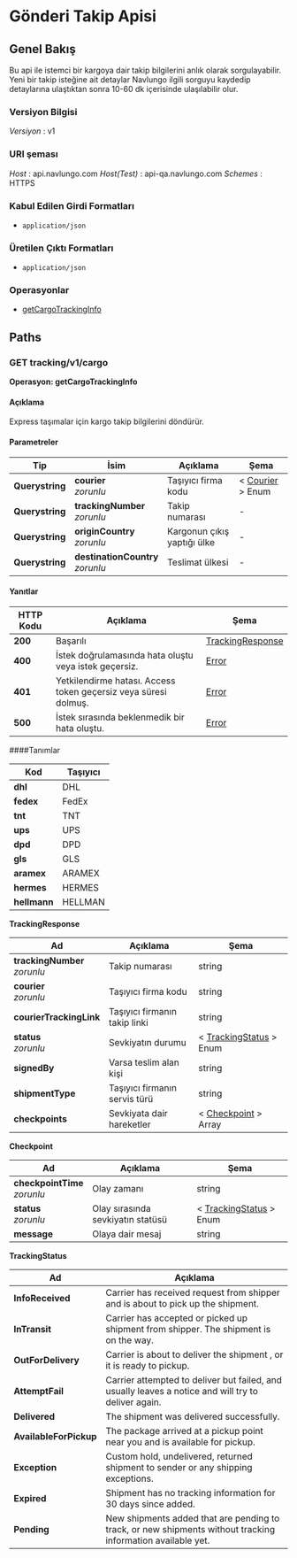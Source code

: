# Gönderi Takip Apisi

<a name="overview"></a>

## Genel Bakış

Bu api ile istemci bir kargoya dair takip bilgilerini anlık olarak sorgulayabilir. Yeni bir takip isteğine ait detaylar Navlungo ilgili sorguyu kaydedip detaylarına ulaştıktan sonra 10-60 dk içerisinde ulaşılabilir olur.

### Versiyon Bilgisi

_Versiyon_ : v1

### URI şeması

_Host_ : api.navlungo.com
_Host(Test)_ : api-qa.navlungo.com
_Schemes_ : HTTPS

### Kabul Edilen Girdi Formatları

- `application/json`

### Üretilen Çıktı Formatları

- `application/json`

### Operasyonlar

- [getCargoTrackingInfo](#getCargoTrackingInfo)<br>

<a name="paths"></a>

## Paths

<a name="getCargoTrackingInfo"></a>

### GET tracking/v1/cargo

**Operasyon: getCargoTrackingInfo**

#### Açıklama

Express taşımalar için kargo takip bilgilerini döndürür.

#### Parametreler

| Tip             | İsim                                 | Açıklama                    | Şema                         |
| --------------- | ------------------------------------ | --------------------------- | ---------------------------- |
| **Querystring** | **courier** <br>_zorunlu_            | Taşıyıcı firma kodu         | < [Courier](#courier) > Enum |
| **Querystring** | **trackingNumber** <br>_zorunlu_     | Takip numarası              | -                            |
| **Querystring** | **originCountry** <br>_zorunlu_      | Kargonun çıkış yaptığı ülke | -                            |
| **Querystring** | **destinationCountry** <br>_zorunlu_ | Teslimat ülkesi             | -                            |

#### Yanıtlar

| HTTP Kodu | Açıklama                                                        | Şema                                  |
| --------- | --------------------------------------------------------------- | ------------------------------------- |
| **200**   | Başarılı                                                        | [TrackingResponse](#trackingResponse) |
| **400**   | İstek doğrulamasında hata oluştu veya istek geçersiz.           | [Error](#error)                       |
| **401**   | Yetkilendirme hatası. Access token geçersiz veya süresi dolmuş. | [Error](#error)                       |
| **500**   | İstek sırasında beklenmedik bir hata oluştu.                    | [Error](#error)                       |

<a name="definitions"></a>

####Tanımlar

<a name="courier"></a>

| Kod          | Taşıyıcı |
| ------------ | -------- |
| **dhl**      | DHL      |
| **fedex**    | FedEx    |
| **tnt**      | TNT      |
| **ups**      | UPS      |
| **dpd**      | DPD      |
| **gls**      | GLS      |
| **aramex**   | ARAMEX   |
| **hermes**   | HERMES   |
| **hellmann** | HELLMAN  |

<a name="trackingResponse"></a>

**TrackingResponse**

| Ad                               | Açıklama                      | Şema                                       |
| -------------------------------- | ----------------------------- | ------------------------------------------ |
| **trackingNumber** <br>_zorunlu_ | Takip numarası                | string                                     |
| **courier** <br>_zorunlu_        | Taşıyıcı firma kodu           | string                                     |
| **courierTrackingLink**          | Taşıyıcı firmanın takip linki | string                                     |
| **status** <br>_zorunlu_         | Sevkiyatın durumu             | < [TrackingStatus](#trackingStatus) > Enum |
| **signedBy**                     | Varsa teslim alan kişi        | string                                     |
| **shipmentType**                 | Taşıyıcı firmanın servis türü | string                                     |
| **checkpoints**                  | Sevkiyata dair hareketler     | < [Checkpoint](#checkpoint) > Array        |

<a name="checkpoint"></a>

**Checkpoint**

| Ad                               | Açıklama                          | Şema                                       |
| -------------------------------- | --------------------------------- | ------------------------------------------ |
| **checkpointTime** <br>_zorunlu_ | Olay zamanı                       | string                                     |
| **status** <br>_zorunlu_         | Olay sırasında sevkiyatın statüsü | < [TrackingStatus](#trackingStatus) > Enum |
| **message**                      | Olaya dair mesaj                  | string                                     |

<a name="trackingStatus"></a>

**TrackingStatus**

| Ad                     | Açıklama                                                                                                    |
| ---------------------- | ----------------------------------------------------------------------------------------------------------- |
| **InfoReceived**       | Carrier has received request from shipper and is about to pick up the shipment.                             |
| **InTransit**          | Carrier has accepted or picked up shipment from shipper. The shipment is on the way.                        |
| **OutForDelivery**     | Carrier is about to deliver the shipment , or it is ready to pickup.                                        |
| **AttemptFail**        | Carrier attempted to deliver but failed, and usually leaves a notice and will try to deliver again.         |
| **Delivered**          | The shipment was delivered successfully.                                                                    |
| **AvailableForPickup** | The package arrived at a pickup point near you and is available for pickup.                                 |
| **Exception**          | Custom hold, undelivered, returned shipment to sender or any shipping exceptions.                           |
| **Expired**            | Shipment has no tracking information for 30 days since added.                                               |
| **Pending**            | New shipments added that are pending to track, or new shipments without tracking information available yet. |
